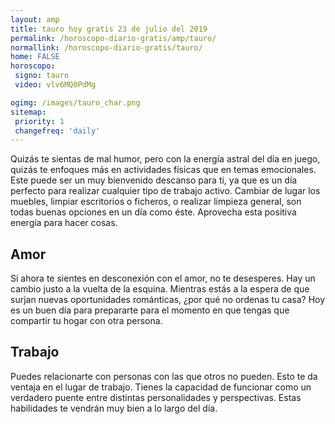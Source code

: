 ```yaml
---
layout: amp
title: tauro hoy gratis 23 de julio del 2019 
permalink: /horoscopo-diario-gratis/amp/tauro/
normallink: /horoscopo-diario-gratis/tauro/
home: FALSE
horoscopo:
 signo: tauro
 video: vlv6MQ0PdMg

ogimg: /images/tauro_char.png
sitemap:
 priority: 1
 changefreq: 'daily'
---
```



Quizás te sientas de mal humor, pero con la energía astral del día en juego, quizás te enfoques más en actividades físicas que en temas emocionales. Este puede ser un muy bienvenido descanso para ti, ya que es un día perfecto para realizar cualquier tipo de trabajo activo. Cambiar de lugar los muebles, limpiar escritorios o ficheros, o realizar limpieza general, son todas buenas opciones en un día como éste. Aprovecha esta positiva energía para hacer cosas.

## Amor

Si ahora te sientes en desconexión con el amor, no te desesperes. Hay un cambio justo a la vuelta de la esquina. Mientras estás a la espera de que surjan nuevas oportunidades románticas, ¿por qué no ordenas tu casa? Hoy es un buen día para prepararte para el momento en que tengas que compartir tu hogar con otra persona.

## Trabajo

Puedes relacionarte con personas con las que otros no pueden. Esto te da ventaja en el lugar de trabajo. Tienes la capacidad de funcionar como un verdadero puente entre distintas personalidades y perspectivas. Estas habilidades te vendrán muy bien a lo largo del día.